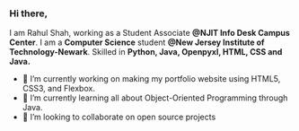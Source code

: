 ### Hi there,
I am Rahul Shah, working as a Student Associate **@NJIT Info Desk Campus Center**. I am a **Computer Science** student **@New Jersey Institute of Technology-Newark**.  Skilled in **Python, Java, Openpyxl, HTML, CSS and Java.**

- 🔭 I’m currently working on making my portfolio website using HTML5, CSS3, and Flexbox.
- 🌱 I’m currently learning all about Object-Oriented Programming through Java.
- 👯 I’m looking to collaborate on open source projects


